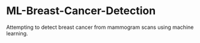 # ML-Breast-Cancer-Detection
Attempting to detect breast cancer from mammogram scans using machine learning.
